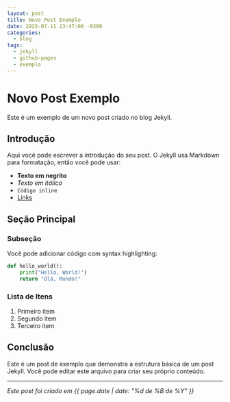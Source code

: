 ```yaml
---
layout: post
title: Novo Post Exemplo
date: 2025-07-11 23:47:00 -0300
categories:
  - blog
tags:
  - jekyll
  - github-pages
  - exemplo
---
```


# Novo Post Exemplo

Este é um exemplo de um novo post criado no blog Jekyll.

## Introdução

Aqui você pode escrever a introdução do seu post. O Jekyll usa Markdown para formatação, então você pode usar:

- **Texto em negrito**
- *Texto em itálico*
- `Código inline`
- [Links](https://exemplo.com)

## Seção Principal

### Subseção

Você pode adicionar código com syntax highlighting:

```python
def hello_world():
    print("Hello, World!")
    return "Olá, Mundo!"
```

### Lista de Itens

1. Primeiro item
2. Segundo item
3. Terceiro item

## Conclusão

Este é um post de exemplo que demonstra a estrutura básica de um post Jekyll. Você pode editar este arquivo para criar seu próprio conteúdo.

---

*Este post foi criado em {{ page.date | date: "%d de %B de %Y" }}*
